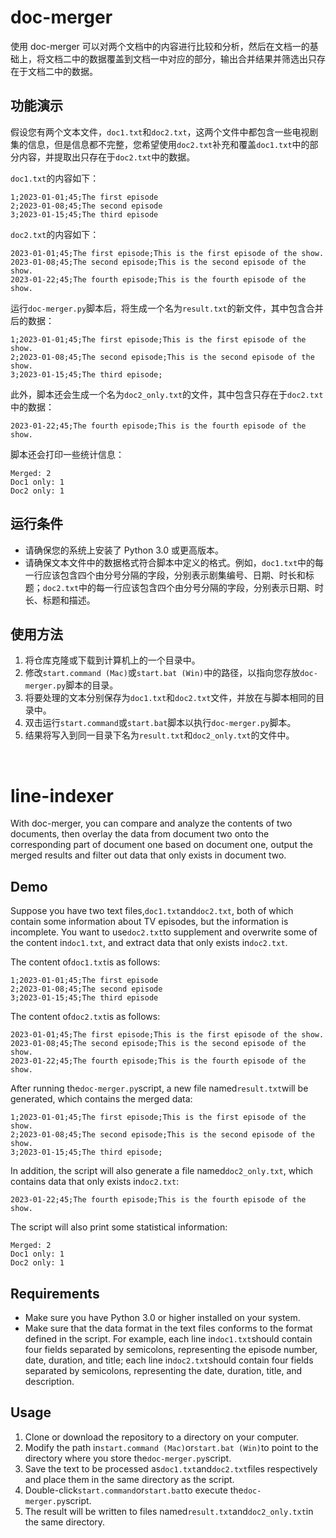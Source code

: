 # doc-merger
使用 doc-merger 可以对两个文档中的内容进行比较和分析，然后在文档一的基础上，将文档二中的数据覆盖到文档一中对应的部分，输出合并结果并筛选出只存在于文档二中的数据。

## 功能演示
假设您有两个文本文件，`doc1.txt`和`doc2.txt`，这两个文件中都包含一些电视剧集的信息，但是信息都不完整，您希望使用`doc2.txt`补充和覆盖`doc1.txt`中的部分内容，并提取出只存在于`doc2.txt`中的数据。

`doc1.txt`的内容如下：
```
1;2023-01-01;45;The first episode
2;2023-01-08;45;The second episode
3;2023-01-15;45;The third episode
```
`doc2.txt`的内容如下：
```
2023-01-01;45;The first episode;This is the first episode of the show.
2023-01-08;45;The second episode;This is the second episode of the show.
2023-01-22;45;The fourth episode;This is the fourth episode of the show.
```
运行`doc-merger.py`脚本后，将生成一个名为`result.txt`的新文件，其中包含合并后的数据：
```
1;2023-01-01;45;The first episode;This is the first episode of the show.
2;2023-01-08;45;The second episode;This is the second episode of the show.
3;2023-01-15;45;The third episode;
```
此外，脚本还会生成一个名为`doc2_only.txt`的文件，其中包含只存在于`doc2.txt`中的数据：
```
2023-01-22;45;The fourth episode;This is the fourth episode of the show.
```
脚本还会打印一些统计信息：
```
Merged: 2
Doc1 only: 1
Doc2 only: 1
```

## 运行条件
- 请确保您的系统上安装了 Python 3.0 或更高版本。
- 请确保文本文件中的数据格式符合脚本中定义的格式。例如，`doc1.txt`中的每一行应该包含四个由分号分隔的字段，分别表示剧集编号、日期、时长和标题；`doc2.txt`中的每一行应该包含四个由分号分隔的字段，分别表示日期、时长、标题和描述。

## 使用方法
1. 将仓库克隆或下载到计算机上的一个目录中。
2. 修改`start.command (Mac)`或`start.bat (Win)`中的路径，以指向您存放`doc-merger.py`脚本的目录。
3. 将要处理的文本分别保存为`doc1.txt`和`doc2.txt`文件，并放在与脚本相同的目录中。
4. 双击运行`start.command`或`start.bat`脚本以执行`doc-merger.py`脚本。
5. 结果将写入到同一目录下名为`result.txt`和`doc2_only.txt`的文件中。
<br>

# line-indexer
With doc-merger, you can compare and analyze the contents of two documents, then overlay the data from document two onto the corresponding part of document one based on document one, output the merged results and filter out data that only exists in document two.

## Demo
Suppose you have two text files,`doc1.txt`and`doc2.txt`, both of which contain some information about TV episodes, but the information is incomplete. You want to use`doc2.txt`to supplement and overwrite some of the content in`doc1.txt`, and extract data that only exists in`doc2.txt`.

The content of`doc1.txt`is as follows:
```
1;2023-01-01;45;The first episode
2;2023-01-08;45;The second episode
3;2023-01-15;45;The third episode
```
The content of`doc2.txt`is as follows:
```
2023-01-01;45;The first episode;This is the first episode of the show.
2023-01-08;45;The second episode;This is the second episode of the show.
2023-01-22;45;The fourth episode;This is the fourth episode of the show.
```
After running the`doc-merger.py`script, a new file named`result.txt`will be generated, which contains the merged data:
```
1;2023-01-01;45;The first episode;This is the first episode of the show.
2;2023-01-08;45;The second episode;This is the second episode of the show.
3;2023-01-15;45;The third episode;
```
In addition, the script will also generate a file named`doc2_only.txt`, which contains data that only exists in`doc2.txt`:
```
2023-01-22;45;The fourth episode;This is the fourth episode of the show.
```
The script will also print some statistical information:
```
Merged: 2
Doc1 only: 1
Doc2 only: 1
```

## Requirements
- Make sure you have Python 3.0 or higher installed on your system.
- Make sure that the data format in the text files conforms to the format defined in the script. For example, each line in`doc1.txt`should contain four fields separated by semicolons, representing the episode number, date, duration, and title; each line in`doc2.txt`should contain four fields separated by semicolons, representing the date, duration, title, and description.

## Usage
1. Clone or download the repository to a directory on your computer.
2. Modify the path in`start.command (Mac)`or`start.bat (Win)`to point to the directory where you store the`doc-merger.py`script.
3. Save the text to be processed as`doc1.txt`and`doc2.txt`files respectively and place them in the same directory as the script.
4. Double-click`start.command`or`start.bat`to execute the`doc-merger.py`script.
5. The result will be written to files named`result.txt`and`doc2_only.txt`in the same directory.
